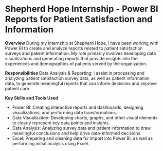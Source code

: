 # Shepherd Hope Internship - Power BI Reports for Patient Satisfaction and Information
**Overview**
During my internship at Shepherd Hope, I have been working with Power BI to create and analyze reports related to patient satisfaction surveys and patient information. My role primarily involves developing data visualizations and generating reports that provide insights into the experiences and demographics of patients served by the organization.

**Responsibilities**
Data Analysis & Reporting: I assist in processing and analyzing patient satisfaction survey data, as well as patient information data, to generate meaningful reports that can inform decisions and improve patient care.

**Key Skills and Tools Used**
- Power BI: Creating interactive reports and dashboards, designing visualizations, and performing data transformations.
- Data Visualization: Developing charts, graphs, and other visual elements to clearly represent key data points and insights.
- Data Analysis: Analyzing survey data and patient information to draw meaningful conclusions and help drive data-informed decisions.
- Excel: Preparing and cleaning data for import into Power BI, as well as performing initial analysis using Excel.
